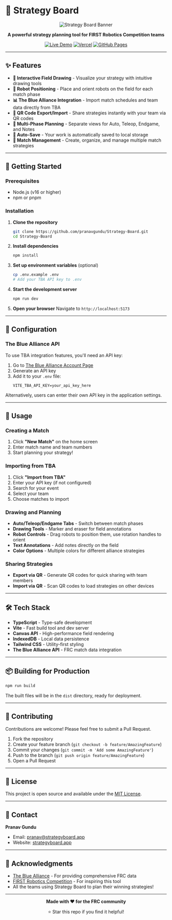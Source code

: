 # 🎯 Strategy Board

<div align="center">

![Strategy Board Banner](https://github.com/user-attachments/assets/bb049aef-19a5-44c0-8b29-64799408ee6a)

**A powerful strategy planning tool for FIRST Robotics Competition teams**

[![Live Demo](https://img.shields.io/badge/demo-strategyboard.app-blue?style=for-the-badge)](https://strategyboard.app)
[![Vercel](https://img.shields.io/badge/vercel-deployment-black?style=for-the-badge&logo=vercel)](https://strategyboard.vercel.app)
[![GitHub Pages](https://img.shields.io/badge/github-pages-green?style=for-the-badge&logo=github)](https://pranavgundu.github.io/Strategy-Board)

</div>

---

## ✨ Features

- **🎨 Interactive Field Drawing** - Visualize your strategy with intuitive drawing tools
- **🤖 Robot Positioning** - Place and orient robots on the field for each match phase
- **📊 The Blue Alliance Integration** - Import match schedules and team data directly from TBA
- **📱 QR Code Export/Import** - Share strategies instantly with your team via QR codes
- **🔄 Multi-Phase Planning** - Separate views for Auto, Teleop, Endgame, and Notes
- **💾 Auto-Save** - Your work is automatically saved to local storage
- **🎯 Match Management** - Create, organize, and manage multiple match strategies

---

## 🚀 Getting Started

### Prerequisites

- Node.js (v16 or higher)
- npm or pnpm

### Installation

1. **Clone the repository**
   ```bash
   git clone https://github.com/pranavgundu/Strategy-Board.git
   cd Strategy-Board
   ```

2. **Install dependencies**
   ```bash
   npm install
   ```

3. **Set up environment variables** (optional)
   ```bash
   cp .env.example .env
   # Add your TBA API key to .env
   ```

4. **Start the development server**
   ```bash
   npm run dev
   ```

5. **Open your browser**
   Navigate to `http://localhost:5173`

---

## 🔧 Configuration

### The Blue Alliance API

To use TBA integration features, you'll need an API key:

1. Go to [The Blue Alliance Account Page](https://www.thebluealliance.com/account)
2. Generate an API key
3. Add it to your `.env` file:
   ```
   VITE_TBA_API_KEY=your_api_key_here
   ```

Alternatively, users can enter their own API key in the application settings.

---

## 📖 Usage

### Creating a Match

1. Click **"New Match"** on the home screen
2. Enter match name and team numbers
3. Start planning your strategy!

### Importing from TBA

1. Click **"Import from TBA"**
2. Enter your API key (if not configured)
3. Search for your event
4. Select your team
5. Choose matches to import

### Drawing and Planning

- **Auto/Teleop/Endgame Tabs** - Switch between match phases
- **Drawing Tools** - Marker and eraser for field annotations
- **Robot Controls** - Drag robots to position them, use rotation handles to orient
- **Text Annotations** - Add notes directly on the field
- **Color Options** - Multiple colors for different alliance strategies

### Sharing Strategies

- **Export via QR** - Generate QR codes for quick sharing with team members
- **Import via QR** - Scan QR codes to load strategies on other devices

---

## 🛠️ Tech Stack

- **TypeScript** - Type-safe development
- **Vite** - Fast build tool and dev server
- **Canvas API** - High-performance field rendering
- **IndexedDB** - Local data persistence
- **Tailwind CSS** - Utility-first styling
- **The Blue Alliance API** - FRC match data integration

---

## 📦 Building for Production

```bash
npm run build
```

The built files will be in the `dist` directory, ready for deployment.

---

## 🤝 Contributing

Contributions are welcome! Please feel free to submit a Pull Request.

1. Fork the repository
2. Create your feature branch (`git checkout -b feature/AmazingFeature`)
3. Commit your changes (`git commit -m 'Add some AmazingFeature'`)
4. Push to the branch (`git push origin feature/AmazingFeature`)
5. Open a Pull Request

---

## 📄 License

This project is open source and available under the [MIT License](LICENSE).

---

## 📧 Contact

**Pranav Gundu**

- Email: [pranav@strategyboard.app](mailto:pranav@strategyboard.app)
- Website: [strategyboard.app](https://strategyboard.app)

---

## 🙏 Acknowledgments

- [The Blue Alliance](https://www.thebluealliance.com) - For providing comprehensive FRC data
- [FIRST Robotics Competition](https://www.firstinspires.org/robotics/frc) - For inspiring this tool
- All the teams using Strategy Board to plan their winning strategies!

---

<div align="center">

**Made with ❤️ for the FRC community**

⭐ Star this repo if you find it helpful!

</div>